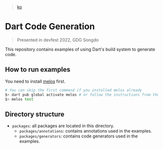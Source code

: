 > [ko](./README.md)

# Dart Code Generation

> Presented in devfest 2022, GDG Songdo

This repository contains examples of using Dart's build system to generate code.

## How to run examples

You need to install [melos](https://melos.invertase.dev/getting-started) first.

```bash
# You can skip the first command if you installed melos already
$> dart pub global activate melos # or follow the instructions from the link above
$> melos test
```

## Directory structure

- `packages`: all packages are located in this directory.
  - `packages/annotations`: contains annotations used in the examples.
  - `packages/generators`: contains code generators used in the examples.
